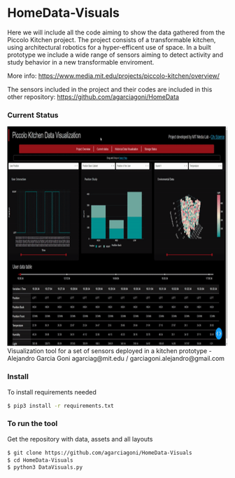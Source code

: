 # HomeData-Visuals
Here we will include all the code aiming to show the data gathered from the Piccolo Kitchen project. 
The project consists of a transformable kitchen, using architectural robotics for a hyper-efficent use of space.
In a built prototype we include a wide range of sensors aiming to detect activity and study behavior in a new transformable enviroment.   

More info: https://www.media.mit.edu/projects/piccolo-kitchen/overview/

The sensors included in the project and their codes are included in this other repository: https://github.com/agarciagoni/HomeData

### Current Status ###
<img src="https://github.com/agarciagoni/HomeData-Visuals/blob/master/Status/status.gif" width="800" height="500">
Visualization tool for a set of sensors deployed in a kitchen prototype - Alejandro Garcia Goni                            agarciag@mit.edu / garciagoni.alejandro@gmail.com

### Install ###
To install requirements needed
```bash
$ pip3 install -r requirements.txt
```

### To run the tool ###
Get the repository with data, assets and all layouts
```bash
$ git clone https://github.com/agarciagoni/HomeData-Visuals
$ cd HomeData-Visuals
$ python3 DataVisuals.py
```



